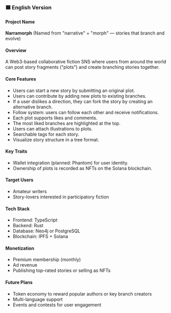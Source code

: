 ### 🟦 English Version

#### Project Name

**Narramorph**
(Named from "narrative" + "morph" — stories that branch and evolve)

#### Overview

A Web3-based collaborative fiction SNS where users from around the world can post story fragments ("plots") and create branching stories together.

#### Core Features

* Users can start a new story by submitting an original plot.
* Users can contribute by adding new plots to existing branches.
* If a user dislikes a direction, they can fork the story by creating an alternative branch.
* Follow system: users can follow each other and receive notifications.
* Each plot supports likes and comments.
* The most liked branches are highlighted at the top.
* Users can attach illustrations to plots.
* Searchable tags for each story.
* Visualize story structure in a tree format.

#### Key Traits

* Wallet integration (planned: Phantom) for user identity.
* Ownership of plots is recorded as NFTs on the Solana blockchain.

#### Target Users

* Amateur writers
* Story-lovers interested in participatory fiction

#### Tech Stack

* Frontend: TypeScript
* Backend: Rust
* Database: Neo4j or PostgreSQL
* Blockchain: IPFS + Solana

#### Monetization

* Premium membership (monthly)
* Ad revenue
* Publishing top-rated stories or selling as NFTs

#### Future Plans

* Token economy to reward popular authors or key branch creators
* Multi-language support
* Events and contests for user engagement
